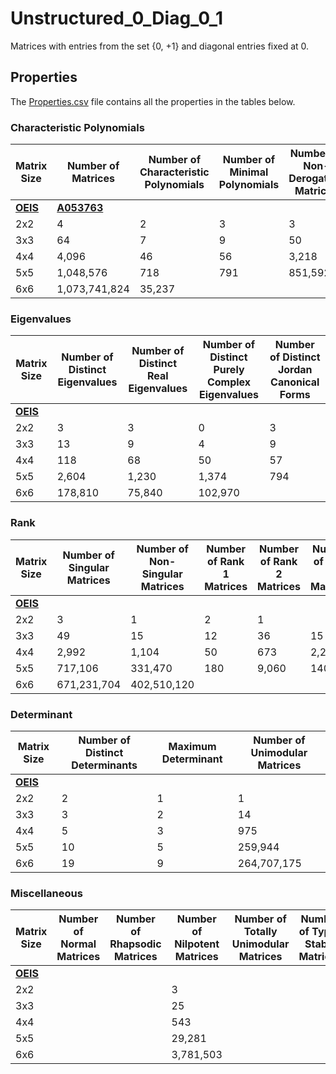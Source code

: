 # Unstructured_0_Diag_0_1

Matrices with entries from the set {0, +1} and diagonal entries fixed at 0.

## Properties

The [Properties.csv](Properties.csv) file contains all the properties in the tables below.

### Characteristic Polynomials

| Matrix Size | Number of Matrices | Number of Characteristic Polynomials | Number of Minimal Polynomials | Number of Non-Derogatory Matrices | Maximum Characteristic Height |
| --- | --- | --- | --- | --- | --- |
| [__OEIS__](https://oeis.org/) | [__A053763__](https://oeis.org/A053763) | | | | |
| 2x2 | 4 | 2 | 3 | 3 | 1 |
| 3x3 | 64 | 7 | 9 | 50 | 3 |
| 4x4 | 4,096 | 46 | 56 | 3,218 | 8 |
| 5x5 | 1,048,576 | 718 | 791 | 851,592 | 20 |
| 6x6 | 1,073,741,824 | 35,237 | | | 45 |

### Eigenvalues

| Matrix Size | Number of Distinct Eigenvalues | Number of Distinct Real Eigenvalues | Number of Distinct Purely Complex Eigenvalues | Number of Distinct Jordan Canonical Forms |
| --- | --- | --- | --- | --- |
| [__OEIS__](https://oeis.org/) | | | | |
| 2x2 | 3 | 3 | 0 | 3 |
| 3x3 | 13 | 9 | 4 | 9 |
| 4x4 | 118 | 68 | 50 | 57 |
| 5x5 | 2,604 | 1,230 | 1,374 | 794 |
| 6x6 | 178,810 | 75,840 | 102,970 | |

### Rank

| Matrix Size | Number of Singular Matrices | Number of Non-Singular Matrices | Number of Rank 1 Matrices | Number of Rank 2 Matrices | Number of Rank 3 Matrices | Number of Rank 4 Matrices | Number of Rank 5 Matrices | Number of Rank 6 Matrices |
| --- | --- | --- | --- | --- | --- | --- | --- | --- |
| [__OEIS__](https://oeis.org/) | | | | | | | | |
| 2x2 | 3 | 1 | 2 | 1 | | | | |
| 3x3 | 49 | 15 | 12 | 36 | 15 | | | |
| 4x4 | 2,992 | 1,104 | 50 | 673 | 2,268 | 1,104 | | |
| 5x5 | 717,106 | 331,470 | 180 | 9,060 | 140,325 | 567,540 | 331,470 | |
| 6x6 | 671,231,704 | 402,510,120 | | | | | | |

### Determinant

| Matrix Size | Number of Distinct Determinants | Maximum Determinant | Number of Unimodular Matrices |
| --- | --- | --- | --- |
| [__OEIS__](https://oeis.org/) | | | |
| 2x2 | 2 | 1 | 1 |
| 3x3 | 3 | 2 | 14 |
| 4x4 | 5 | 3 | 975 |
| 5x5 | 10 | 5 | 259,944 |
| 6x6 | 19 | 9 | 264,707,175 |

### Miscellaneous

| Matrix Size | Number of Normal Matrices | Number of Rhapsodic Matrices | Number of Nilpotent Matrices | Number of Totally Unimodular Matrices | Number of Type I Stable Matrices | Number of Type II Stable Matrices |
| --- | --- | --- | --- | --- | --- | --- |
| [__OEIS__](https://oeis.org/) | | | | | | |
| 2x2 | | | 3 | | | |
| 3x3 | | | 25 | | | |
| 4x4 | | | 543 | | | |
| 5x5 | | | 29,281 | | | |
| 6x6 | | | 3,781,503 | | | |

